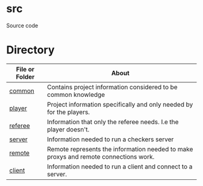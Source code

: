 # src

Source code

# Directory
| File or Folder | About |
| ---            | ---   |
| [common](./common/README.md) | Contains project information considered to be common knowledge |
| [player](./player/README.md) | Project information specifically and only needed by for the players. |
| [referee](./referee/README.md) | Information that only the referee needs. I.e the player doesn't. |
| [server](./server/README.md) | Information needed to run a checkers server |
| [remote](./remote/README.md) | Remote represents the information needed to make proxys and remote connections work. |
| [client](./client/README.md) | Information needed to run a client and connect to a server. |

